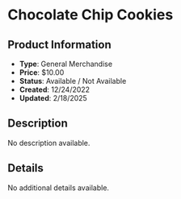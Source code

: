 # Chocolate Chip Cookies

## Product Information
- **Type**: General Merchandise
- **Price**: $10.00
- **Status**: Available / Not Available
- **Created**: 12/24/2022
- **Updated**: 2/18/2025

## Description
No description available.



## Details
No additional details available.
